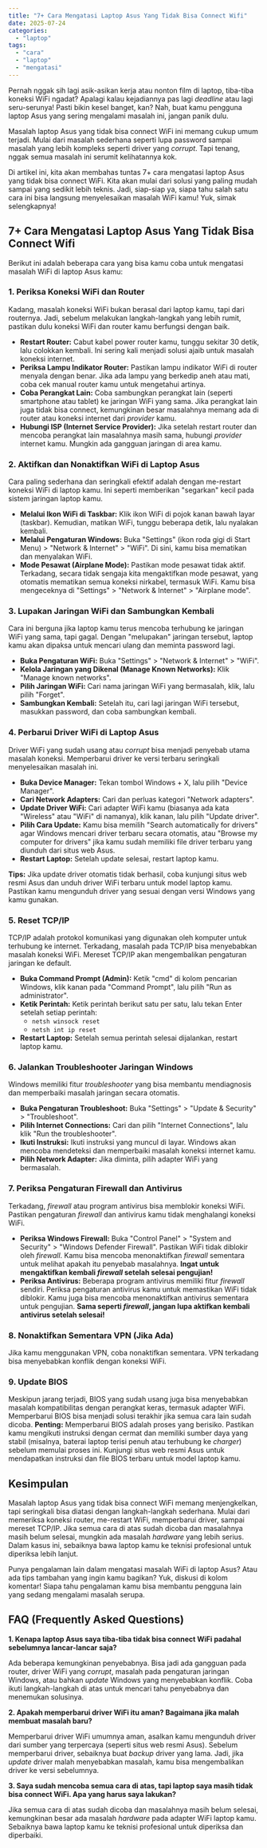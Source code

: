 ```yaml
---
title: "7+ Cara Mengatasi Laptop Asus Yang Tidak Bisa Connect Wifi"
date: 2025-07-24
categories: 
  - "laptop"
tags: 
  - "cara"
  - "laptop"
  - "mengatasi"
---
```


Pernah nggak sih lagi asik-asikan kerja atau nonton film di laptop, tiba-tiba koneksi WiFi ngadat? Apalagi kalau kejadiannya pas lagi _deadline_ atau lagi seru-serunya! Pasti bikin kesel banget, kan? Nah, buat kamu pengguna laptop Asus yang sering mengalami masalah ini, jangan panik dulu.

Masalah laptop Asus yang tidak bisa connect WiFi ini memang cukup umum terjadi. Mulai dari masalah sederhana seperti lupa password sampai masalah yang lebih kompleks seperti driver yang _corrupt_. Tapi tenang, nggak semua masalah ini serumit kelihatannya kok.

Di artikel ini, kita akan membahas tuntas 7+ cara mengatasi laptop Asus yang tidak bisa connect WiFi. Kita akan mulai dari solusi yang paling mudah sampai yang sedikit lebih teknis. Jadi, siap-siap ya, siapa tahu salah satu cara ini bisa langsung menyelesaikan masalah WiFi kamu! Yuk, simak selengkapnya!

## 7+ Cara Mengatasi Laptop Asus Yang Tidak Bisa Connect Wifi

Berikut ini adalah beberapa cara yang bisa kamu coba untuk mengatasi masalah WiFi di laptop Asus kamu:

### 1\. Periksa Koneksi WiFi dan Router

Kadang, masalah koneksi WiFi bukan berasal dari laptop kamu, tapi dari routernya. Jadi, sebelum melakukan langkah-langkah yang lebih rumit, pastikan dulu koneksi WiFi dan router kamu berfungsi dengan baik.

- **Restart Router:** Cabut kabel power router kamu, tunggu sekitar 30 detik, lalu colokkan kembali. Ini sering kali menjadi solusi ajaib untuk masalah koneksi internet.
- **Periksa Lampu Indikator Router:** Pastikan lampu indikator WiFi di router menyala dengan benar. Jika ada lampu yang berkedip aneh atau mati, coba cek manual router kamu untuk mengetahui artinya.
- **Coba Perangkat Lain:** Coba sambungkan perangkat lain (seperti smartphone atau tablet) ke jaringan WiFi yang sama. Jika perangkat lain juga tidak bisa connect, kemungkinan besar masalahnya memang ada di router atau koneksi internet dari _provider_ kamu.
- **Hubungi ISP (Internet Service Provider):** Jika setelah restart router dan mencoba perangkat lain masalahnya masih sama, hubungi _provider_ internet kamu. Mungkin ada gangguan jaringan di area kamu.

### 2\. Aktifkan dan Nonaktifkan WiFi di Laptop Asus

Cara paling sederhana dan seringkali efektif adalah dengan me-restart koneksi WiFi di laptop kamu. Ini seperti memberikan "segarkan" kecil pada sistem jaringan laptop kamu.

- **Melalui Ikon WiFi di Taskbar:** Klik ikon WiFi di pojok kanan bawah layar (taskbar). Kemudian, matikan WiFi, tunggu beberapa detik, lalu nyalakan kembali.
- **Melalui Pengaturan Windows:** Buka "Settings" (ikon roda gigi di Start Menu) > "Network & Internet" > "WiFi". Di sini, kamu bisa mematikan dan menyalakan WiFi.
- **Mode Pesawat (Airplane Mode):** Pastikan mode pesawat tidak aktif. Terkadang, secara tidak sengaja kita mengaktifkan mode pesawat, yang otomatis mematikan semua koneksi nirkabel, termasuk WiFi. Kamu bisa mengeceknya di "Settings" > "Network & Internet" > "Airplane mode".

### 3\. Lupakan Jaringan WiFi dan Sambungkan Kembali

Cara ini berguna jika laptop kamu terus mencoba terhubung ke jaringan WiFi yang sama, tapi gagal. Dengan "melupakan" jaringan tersebut, laptop kamu akan dipaksa untuk mencari ulang dan meminta password lagi.

- **Buka Pengaturan WiFi:** Buka "Settings" > "Network & Internet" > "WiFi".
- **Kelola Jaringan yang Dikenal (Manage Known Networks):** Klik "Manage known networks".
- **Pilih Jaringan WiFi:** Cari nama jaringan WiFi yang bermasalah, klik, lalu pilih "Forget".
- **Sambungkan Kembali:** Setelah itu, cari lagi jaringan WiFi tersebut, masukkan password, dan coba sambungkan kembali.

### 4\. Perbarui Driver WiFi di Laptop Asus

Driver WiFi yang sudah usang atau _corrupt_ bisa menjadi penyebab utama masalah koneksi. Memperbarui driver ke versi terbaru seringkali menyelesaikan masalah ini.

- **Buka Device Manager:** Tekan tombol Windows + X, lalu pilih "Device Manager".
- **Cari Network Adapters:** Cari dan perluas kategori "Network adapters".
- **Update Driver WiFi:** Cari adapter WiFi kamu (biasanya ada kata "Wireless" atau "WiFi" di namanya), klik kanan, lalu pilih "Update driver".
- **Pilih Cara Update:** Kamu bisa memilih "Search automatically for drivers" agar Windows mencari driver terbaru secara otomatis, atau "Browse my computer for drivers" jika kamu sudah memiliki file driver terbaru yang diunduh dari situs web Asus.
- **Restart Laptop:** Setelah update selesai, restart laptop kamu.

**Tips:** Jika update driver otomatis tidak berhasil, coba kunjungi situs web resmi Asus dan unduh driver WiFi terbaru untuk model laptop kamu. Pastikan kamu mengunduh driver yang sesuai dengan versi Windows yang kamu gunakan.

### 5\. Reset TCP/IP

TCP/IP adalah protokol komunikasi yang digunakan oleh komputer untuk terhubung ke internet. Terkadang, masalah pada TCP/IP bisa menyebabkan masalah koneksi WiFi. Mereset TCP/IP akan mengembalikan pengaturan jaringan ke default.

- **Buka Command Prompt (Admin):** Ketik "cmd" di kolom pencarian Windows, klik kanan pada "Command Prompt", lalu pilih "Run as administrator".
- **Ketik Perintah:** Ketik perintah berikut satu per satu, lalu tekan Enter setelah setiap perintah:
    - `netsh winsock reset`
    - `netsh int ip reset`
- **Restart Laptop:** Setelah semua perintah selesai dijalankan, restart laptop kamu.

### 6\. Jalankan Troubleshooter Jaringan Windows

Windows memiliki fitur _troubleshooter_ yang bisa membantu mendiagnosis dan memperbaiki masalah jaringan secara otomatis.

- **Buka Pengaturan Troubleshoot:** Buka "Settings" > "Update & Security" > "Troubleshoot".
- **Pilih Internet Connections:** Cari dan pilih "Internet Connections", lalu klik "Run the troubleshooter".
- **Ikuti Instruksi:** Ikuti instruksi yang muncul di layar. Windows akan mencoba mendeteksi dan memperbaiki masalah koneksi internet kamu.
- **Pilih Network Adapter:** Jika diminta, pilih adapter WiFi yang bermasalah.

### 7\. Periksa Pengaturan Firewall dan Antivirus

Terkadang, _firewall_ atau program antivirus bisa memblokir koneksi WiFi. Pastikan pengaturan _firewall_ dan antivirus kamu tidak menghalangi koneksi WiFi.

- **Periksa Windows Firewall:** Buka "Control Panel" > "System and Security" > "Windows Defender Firewall". Pastikan WiFi tidak diblokir oleh _firewall_. Kamu bisa mencoba menonaktifkan _firewall_ sementara untuk melihat apakah itu penyebab masalahnya. **Ingat untuk mengaktifkan kembali _firewall_ setelah selesai pengujian!**
- **Periksa Antivirus:** Beberapa program antivirus memiliki fitur _firewall_ sendiri. Periksa pengaturan antivirus kamu untuk memastikan WiFi tidak diblokir. Kamu juga bisa mencoba menonaktifkan antivirus sementara untuk pengujian. **Sama seperti _firewall_, jangan lupa aktifkan kembali antivirus setelah selesai!**

### 8\. Nonaktifkan Sementara VPN (Jika Ada)

Jika kamu menggunakan VPN, coba nonaktifkan sementara. VPN terkadang bisa menyebabkan konflik dengan koneksi WiFi.

### 9\. Update BIOS

Meskipun jarang terjadi, BIOS yang sudah usang juga bisa menyebabkan masalah kompatibilitas dengan perangkat keras, termasuk adapter WiFi. Memperbarui BIOS bisa menjadi solusi terakhir jika semua cara lain sudah dicoba. **Penting:** Memperbarui BIOS adalah proses yang berisiko. Pastikan kamu mengikuti instruksi dengan cermat dan memiliki sumber daya yang stabil (misalnya, baterai laptop terisi penuh atau terhubung ke _charger_) sebelum memulai proses ini. Kunjungi situs web resmi Asus untuk mendapatkan instruksi dan file BIOS terbaru untuk model laptop kamu.

## Kesimpulan

Masalah laptop Asus yang tidak bisa connect WiFi memang menjengkelkan, tapi seringkali bisa diatasi dengan langkah-langkah sederhana. Mulai dari memeriksa koneksi router, me-restart WiFi, memperbarui driver, sampai mereset TCP/IP. Jika semua cara di atas sudah dicoba dan masalahnya masih belum selesai, mungkin ada masalah _hardware_ yang lebih serius. Dalam kasus ini, sebaiknya bawa laptop kamu ke teknisi profesional untuk diperiksa lebih lanjut.

Punya pengalaman lain dalam mengatasi masalah WiFi di laptop Asus? Atau ada tips tambahan yang ingin kamu bagikan? Yuk, diskusi di kolom komentar! Siapa tahu pengalaman kamu bisa membantu pengguna lain yang sedang mengalami masalah serupa.

## FAQ (Frequently Asked Questions)

**1\. Kenapa laptop Asus saya tiba-tiba tidak bisa connect WiFi padahal sebelumnya lancar-lancar saja?**

Ada beberapa kemungkinan penyebabnya. Bisa jadi ada gangguan pada router, driver WiFi yang _corrupt_, masalah pada pengaturan jaringan Windows, atau bahkan _update_ Windows yang menyebabkan konflik. Coba ikuti langkah-langkah di atas untuk mencari tahu penyebabnya dan menemukan solusinya.

**2\. Apakah memperbarui driver WiFi itu aman? Bagaimana jika malah membuat masalah baru?**

Memperbarui driver WiFi umumnya aman, asalkan kamu mengunduh driver dari sumber yang terpercaya (seperti situs web resmi Asus). Sebelum memperbarui driver, sebaiknya buat _backup_ driver yang lama. Jadi, jika _update_ driver malah menyebabkan masalah, kamu bisa mengembalikan driver ke versi sebelumnya.

**3\. Saya sudah mencoba semua cara di atas, tapi laptop saya masih tidak bisa connect WiFi. Apa yang harus saya lakukan?**

Jika semua cara di atas sudah dicoba dan masalahnya masih belum selesai, kemungkinan besar ada masalah _hardware_ pada adapter WiFi laptop kamu. Sebaiknya bawa laptop kamu ke teknisi profesional untuk diperiksa dan diperbaiki.

